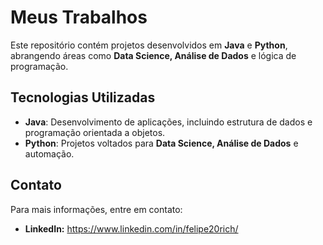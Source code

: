 # Meus Trabalhos

Este repositório contém projetos desenvolvidos em **Java** e **Python**, abrangendo áreas como **Data Science, Análise de Dados** e lógica de programação.

## Tecnologias Utilizadas

- **Java**: Desenvolvimento de aplicações, incluindo estrutura de dados e programação orientada a objetos.
- **Python**: Projetos voltados para **Data Science, Análise de Dados** e automação.

## Contato

Para mais informações, entre em contato:

- **LinkedIn:** https://www.linkedin.com/in/felipe20rich/
